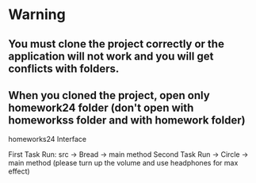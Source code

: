 # Warning
## You must clone the project correctly or the application will not work and you will get conflicts with folders.

## When you cloned the project, open only homework24 folder (don't open with homeworkss folder and with homework folder)

homeworks24
Interface

First Task Run: src -> Bread -> main method
Second Task Run -> Circle -> main method (please turn up the volume and use headphones for max effect)

